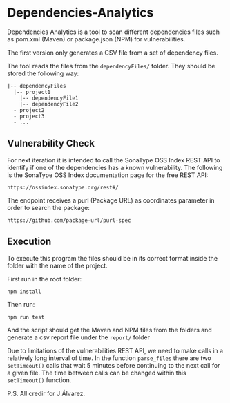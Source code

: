 # Dependencies-Analytics #

Dependencies Analytics is a tool to scan different dependencies files such as pom.xml (Maven) or package.json (NPM) for vulnerabilities.

The first version only generates a CSV file from a set of dependency files.

The tool reads the files from the ```dependencyFiles/``` folder. They should be stored the following way:

```
|-- dependencyFiles
  |-- project1
    |-- dependencyFile1
    |-- dependencyFile2
  - project2
  - project3
  - ...
```
## Vulnerability Check ##

For next iteration it is intended to call the SonaType OSS Index REST API to identify if one of the dependencies has a known vulnerability. The following is the SonaType OSS Index documentation page for the free REST API:

```https://ossindex.sonatype.org/rest#/```

The endpoint receives a purl (Package URL) as coordinates parameter in order to search the package:

```https://github.com/package-url/purl-spec```

## Execution ##

To execute this program the files should be in its correct format inside the folder with the name of the project.

First run in the root folder:

```npm install```

Then run:

```npm run test```

And the script should get the Maven and NPM files from the folders and generate a csv report file under the ```report/``` folder

Due to limitations of the vulnerabilities REST API, we need to make calls in a relatively long interval of time. In the function ```parse_files``` there are two ```setTimeout()``` calls that wait 5 minutes before continuing to the next call for a given file. The time between calls can be changed within this ```setTimeout()``` function.

P.S. All credir for J Álvarez.
